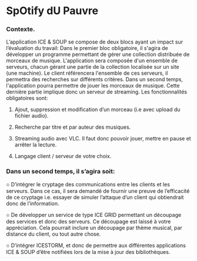 # SpOtify dU Pauvre

### Contexte.

L’application ICE & SOUP se compose de deux blocs ayant un impact sur l’évaluation du travail:
Dans le premier bloc obligatoire, il s'agira de développer un programme permettant de gérer
une collection distribuée de morceaux de musique. L'application sera composée d'un ensemble
de serveurs, chacun gérant une partie de la collection localisée sur un site (une machine). Le
client référencera l'ensemble de ces serveurs, il permettra des recherches sur différents critères.
Dans un second temps, l'application pourra permettre de jouer les morceaux de musique. Cette
dernière partie implique donc un serveur de streaming. Les fonctionnalités obligatoires sont:

1. Ajout, suppression et modification d’un morceau (i.e avec upload du fichier audio).


2. Recherche par titre et par auteur des musiques.


3. Streaming audio avec VLC. Il faut donc pouvoir jouer, mettre en pause et arrêter la lecture.


4. Langage client / serveur de votre choix.

### Dans un second temps, il s’agira soit:
๏ D’intégrer le cryptage des communications entre les clients et les serveurs. Dans ce cas,
il sera demandé de fournir une preuve de l’efficacité de ce cryptage i.e. essayer de
simuler l’attaque d’un client qui obtiendrait donc de l’information.

๏ De développer un service de type ICE GRID permettant un découpage des services et
donc des serveurs. Ce découpage est laissé à votre appréciation. Cela pourrait inclure
un découpage par thème musical, par distance du client, ou tout autre chose.

๏ D’intégrer ICESTORM, et donc de permettre aux différentes applications ICE & SOUP
d’être notifiées lors de la mise à jour des bibliothèques. 
